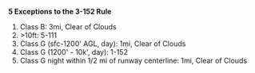**5 Exceptions to the 3-152 Rule**
1. Class B: 3mi, Clear of Clouds
2. \>10ft: 5-111
3. Class G (sfc-1200' AGL, day): 1mi, Clear of Clouds
4. Class G (1200' - 10k', day): 1-152
5. Class G night within 1/2 mi of runway centerline: 1mi, Clear of Clouds